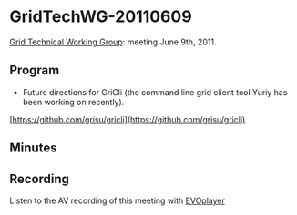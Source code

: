 # GridTechWG-20110609

[Grid Technical Working Group](/wiki/spaces/BeSTGRID/pages/3816950451): meeting June 9th, 2011.

## Program

- Future directions for GriCli (the command line grid client tool Yuriy has been working on recently).

[https://github.com/grisu/gricli](https://github.com/grisu/gricli)

## Minutes

## Recording

Listen to the AV recording of this meeting with [EVOplayer](http://evo.vrvs.org/evoPlayer/prod/EVOPlayer.jnlp?fileToPlay=http://media.bestgrid.org/TWG-2011-06-09.evx)
